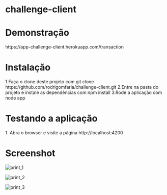 # challenge-client

<h1>Demonstração</h1>
https://app-challenge-client.herokuapp.com/transaction

<h1>Instalação</h1>
1.Faça o clone deste projeto com git clone https://github.com/rodrigomfaria/challenge-client.git
2.Entre na pasta do projeto e instale as dependências com npm install
3.Rode a aplicação com node app

<h1>Testando a aplicação</h1>
1. Abra o browser e visite a página http://localhost:4200

<h1>Screenshot</h1>

![print_1](https://user-images.githubusercontent.com/16018918/53409760-90e52e00-39a0-11e9-894c-a1855e7e08f6.png)

![print_2](https://user-images.githubusercontent.com/16018918/53409767-993d6900-39a0-11e9-8261-8a488666b4c4.png)

![print_3](https://user-images.githubusercontent.com/16018918/53409777-a2c6d100-39a0-11e9-92f7-2f415bca302b.png)
